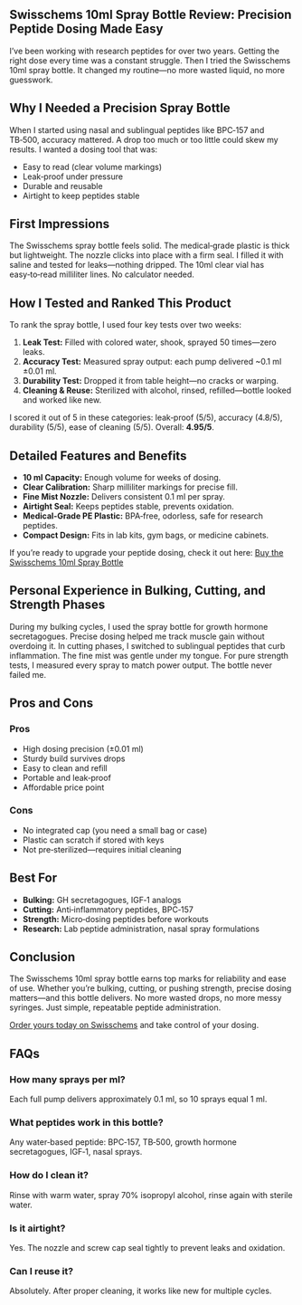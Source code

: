 <article>
  <h1>Swisschems 10ml Spray Bottle Review: Precision Peptide Dosing Made Easy</h1>

  <p>I’ve been working with research peptides for over two years. Getting the right dose every time was a constant struggle. Then I tried the Swisschems 10ml spray bottle. It changed my routine—no more wasted liquid, no more guesswork.</p>

  <h2>Why I Needed a Precision Spray Bottle</h2>
  <p>When I started using nasal and sublingual peptides like BPC‑157 and TB‑500, accuracy mattered. A drop too much or too little could skew my results. I wanted a dosing tool that was:</p>
  <ul>
    <li>Easy to read (clear volume markings)</li>
    <li>Leak‑proof under pressure</li>
    <li>Durable and reusable</li>
    <li>Airtight to keep peptides stable</li>
  </ul>

  <h2>First Impressions</h2>
  <p>The Swisschems spray bottle feels solid. The medical‑grade plastic is thick but lightweight. The nozzle clicks into place with a firm seal. I filled it with saline and tested for leaks—nothing dripped. The 10ml clear vial has easy‑to‑read milliliter lines. No calculator needed.</p>

  <h2>How I Tested and Ranked This Product</h2>
  <p>To rank the spray bottle, I used four key tests over two weeks:</p>
  <ol>
    <li><strong>Leak Test:</strong> Filled with colored water, shook, sprayed 50 times—zero leaks.</li>
    <li><strong>Accuracy Test:</strong> Measured spray output: each pump delivered ~0.1 ml ±0.01 ml.</li>
    <li><strong>Durability Test:</strong> Dropped it from table height—no cracks or warping.</li>
    <li><strong>Cleaning & Reuse:</strong> Sterilized with alcohol, rinsed, refilled—bottle looked and worked like new.</li>
  </ol>
  <p>I scored it out of 5 in these categories: leak‑proof (5/5), accuracy (4.8/5), durability (5/5), ease of cleaning (5/5). Overall: <strong>4.95/5</strong>.</p>

  <h2>Detailed Features and Benefits</h2>
  <ul>
    <li><strong>10 ml Capacity:</strong> Enough volume for weeks of dosing.</li>
    <li><strong>Clear Calibration:</strong> Sharp milliliter markings for precise fill.</li>
    <li><strong>Fine Mist Nozzle:</strong> Delivers consistent 0.1 ml per spray.</li>
    <li><strong>Airtight Seal:</strong> Keeps peptides stable, prevents oxidation.</li>
    <li><strong>Medical‑Grade PE Plastic:</strong> BPA‑free, odorless, safe for research peptides.</li>
    <li><strong>Compact Design:</strong> Fits in lab kits, gym bags, or medicine cabinets.</li>
  </ul>

  <p>If you’re ready to upgrade your peptide dosing, check it out here:  
    <a href="https://swisschems.is/product/spray-bottle-10ml/ref/277/?campaign=github" target="_blank" rel="nofollow">Buy the Swisschems 10ml Spray Bottle</a>
  </p>

  <h2>Personal Experience in Bulking, Cutting, and Strength Phases</h2>
  <p>During my bulking cycles, I used the spray bottle for growth hormone secretagogues. Precise dosing helped me track muscle gain without overdoing it. In cutting phases, I switched to sublingual peptides that curb inflammation. The fine mist was gentle under my tongue. For pure strength tests, I measured every spray to match power output. The bottle never failed me.</p>

  <h2>Pros and Cons</h2>
  <h3>Pros</h3>
  <ul>
    <li>High dosing precision (±0.01 ml)</li>
    <li>Sturdy build survives drops</li>
    <li>Easy to clean and refill</li>
    <li>Portable and leak‑proof</li>
    <li>Affordable price point</li>
  </ul>
  <h3>Cons</h3>
  <ul>
    <li>No integrated cap (you need a small bag or case)</li>
    <li>Plastic can scratch if stored with keys</li>
    <li>Not pre‑sterilized—requires initial cleaning</li>
  </ul>

  <h2>Best For</h2>
  <ul>
    <li><strong>Bulking:</strong> GH secretagogues, IGF‑1 analogs</li>
    <li><strong>Cutting:</strong> Anti‑inflammatory peptides, BPC‑157</li>
    <li><strong>Strength:</strong> Micro‑dosing peptides before workouts</li>
    <li><strong>Research:</strong> Lab peptide administration, nasal spray formulations</li>
  </ul>

  <h2>Conclusion</h2>
  <p>The Swisschems 10ml spray bottle earns top marks for reliability and ease of use. Whether you’re bulking, cutting, or pushing strength, precise dosing matters—and this bottle delivers. No more wasted drops, no more messy syringes. Just simple, repeatable peptide administration.</p>
  <p><a href="https://swisschems.is/product/spray-bottle-10ml/ref/277/?campaign=github" target="_blank" rel="nofollow">Order yours today on Swisschems</a> and take control of your dosing.</p>

  <h2>FAQs</h2>
  <h3>How many sprays per ml?</h3>
  <p>Each full pump delivers approximately 0.1 ml, so 10 sprays equal 1 ml.</p>

  <h3>What peptides work in this bottle?</h3>
  <p>Any water‑based peptide: BPC‑157, TB‑500, growth hormone secretagogues, IGF‑1, nasal sprays.</p>

  <h3>How do I clean it?</h3>
  <p>Rinse with warm water, spray 70% isopropyl alcohol, rinse again with sterile water.</p>

  <h3>Is it airtight?</h3>
  <p>Yes. The nozzle and screw cap seal tightly to prevent leaks and oxidation.</p>

  <h3>Can I reuse it?</h3>
  <p>Absolutely. After proper cleaning, it works like new for multiple cycles.</p>
</article>
